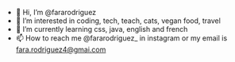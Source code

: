 - 👋 Hi, I’m @fararodriguez
- 👀 I’m interested in coding, tech, teach, cats, vegan food, travel 
- 🌱 I’m currently learning css, java, english and french
- 📫 How to reach me @fararodriguez_ in instagram or my email is fara.rodriguez4@gmai.com

<!---
fararodriguez/fararodriguez is a ✨ special ✨ repository because its `README.md` (this file) appears on your GitHub profile.
You can click the Preview link to take a look at your changes.
--->
